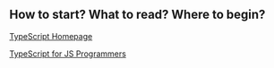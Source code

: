 ## How to start? What to read? Where to begin?

[TypeScript Homepage](https://www.typescriptlang.org/)

[TypeScript for JS Programmers](https://www.typescriptlang.org/docs/handbook/typescript-in-5-minutes.html)
